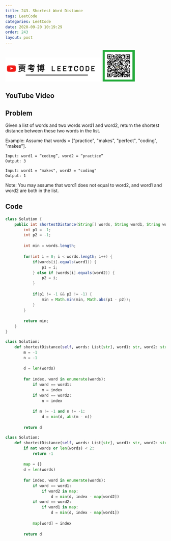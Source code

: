 ```yaml
---
title: 243. Shortest Word Distance
tags: LeetCode
categories: LeetCode
date: 2020-09-20 10:19:29
order: 243
layout: post
---
```


<img src="./assets/youtube.png" alt="drawing" width="60%"/>

<img src="./assets/wx.jpg" alt="drawing" width="20%"/>

## YouTube Video

## Problem

Given a list of words and two words word1 and word2, return the shortest distance between these two words in the list.

Example:
Assume that words = ["practice", "makes", "perfect", "coding", "makes"].

```
Input: word1 = “coding”, word2 = “practice”
Output: 3
```

```
Input: word1 = "makes", word2 = "coding"
Output: 1
```

Note:
You may assume that word1 does not equal to word2, and word1 and word2 are both in the list.

## Code

```java
class Solution {
    public int shortestDistance(String[] words, String word1, String word2) {
        int p1 = -1;
        int p2 = -1;

        int min = words.length;

        for(int i = 0; i < words.length; i++) {
            if(words[i].equals(word1)) {
                p1 = i;
            } else if (words[i].equals(word2)) {
                p2 = i;
            }

            if(p1 != -1 && p2 != -1) {
                min = Math.min(min, Math.abs(p1 - p2));
            }
        }

        return min;
    }
}
```

```python
class Solution:
    def shortestDistance(self, words: List[str], word1: str, word2: str) -> int:
        m = -1
        n = -1

        d = len(words)

        for index, word in enumerate(words):
            if word == word1:
                m = index
            if word == word2:
                n = index

            if m != -1 and n != -1:
                d = min(d, abs(m - n))

        return d
```

```python
class Solution:
    def shortestDistance(self, words: List[str], word1: str, word2: str) -> int:
        if not words or len(words) < 2:
            return -1

        map = {}
        d = len(words)

        for index, word in enumerate(words):
            if word == word1:
                if word2 in map:
                    d = min(d, index - map[word2])
            if word == word2:
                if word1 in map:
                    d = min(d, index - map[word1])

            map[word] = index

        return d
```
